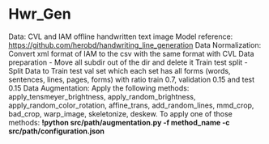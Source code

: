# Hwr_Gen
Data: CVL and IAM offline handwritten text image
Model reference: https://github.com/herobd/handwriting_line_generation
Data Normalization: Convert xml format of IAM to the csv with the same format with CVL
Data preparation - Move all subdir out of the dir and delete it
Train test split - Split Data to Train test val set which each set has all forms (words, sentences, lines, pages, forms) with ratio train 0.7, validation 0.15 and test 0.15 
Data Augmentation: Apply the following methods: apply_tensmeyer_brightness, apply_random_brightness, apply_random_color_rotation, affine_trans, add_random_lines, mmd_crop, bad_crop, warp_image, skeletonize, deskew. To apply one of those methods: **!python src/path/augmentation.py -f method_name -c src/path/configuration.json**
